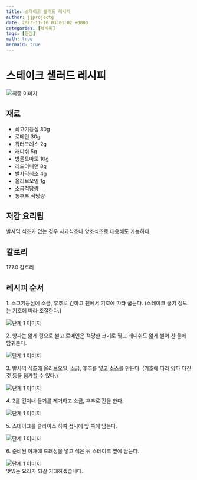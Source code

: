 ```yaml
---
title: 스테이크 샐러드 레시피
author: jjprojectg
date: 2023-11-16 03:01:02 +0000
categories: [레시피]
tags: [등심]
math: true
mermaid: true
---
```

<meta name="og:type" content="website"/>
<meta charset="UTF-8"/>
<div class="header">
  <h1>스테이크 샐러드 레시피</h1>
</div>

<div class="container my-4">
  <div class="row">
    <div class="col-12 col-md-6">
      <div class="recipe-image">
        <img src="http://www.foodsafetykorea.go.kr/uploadimg/20141117/20141117053759_1416213479021.jpg" class="step-image" alt="최종 이미지"/>
      </div>
    </div>
    <div class="col-12 col-md-6">
      <div class="ingredients">
        <h2>재료</h2>
        <ul class="card">
          <li> 쇠고기등심 80g </li>
          <li>  로메인 30g </li>
          <li>  워터크레스 2g </li>
          <li>  래디쉬 5g </li>
          <li>  방울토마토 10g </li>
          <li>  레드어니언 8g </li>
          <li>  발사믹식초 4g </li>
          <li>  올리브오일 1g </li>
          <li>  소금적당량 </li>
          <li>  통후추 적당량 </li>
</ul>
      </div>
    </div>
    <div class="col-12 col-md-6">
      <div class="ingredients">
        <h2>저감 요리팁</h2>
        <div class="card"> 
          <p>
            발사믹 식초가 없는 경우 사과식초나 양조식초로 대용해도 가능하다.
          </p>
        </div>
      </div>
      <div class="ingredients">
        <h2>칼로리</h2>
        <div class="card"> 
          <p>
            177.0 칼로리
          </p>
        </div>
      </div>
    </div>
  </div>

  <h2 class="my-4">레시피 순서</h2>
  <div class="card recipe-card">
    <div class="card-body recipe-step">
      <p class="card-text step-description">1. 소고기등심에 소금, 후추로 간하고 팬에서 기호에 따라 굽는다. (스테이크 굽기 정도는 기호에 따라 조절한다.)</p>
      <img src="http://www.foodsafetykorea.go.kr/uploadimg/cook/1021-1.jpg" alt="단계 1 이미지" class="step-image"/>
    </div>
  </div>
  <div class="card recipe-card">
    <div class="card-body recipe-step">
      <p class="card-text step-description">2. 양파는 얇게 링으로 썰고 로메인은 적당한 크기로 찢고 래디쉬도 얇게 썰어 찬 물에 담궈둔다.</p>
      <img src="http://www.foodsafetykorea.go.kr/uploadimg/cook/1021-2.jpg" alt="단계 1 이미지" class="step-image"/>
    </div>
  </div>
  <div class="card recipe-card">
    <div class="card-body recipe-step">
      <p class="card-text step-description">3. 발사믹 식초에 올리브오일, 소금, 후추를 넣고 소스를 만든다. (기호에 따라 양파 다진 것 등을 첨가할 수 있다.)</p>
      <img src="http://www.foodsafetykorea.go.kr/uploadimg/cook/1021-3.jpg" alt="단계 1 이미지" class="step-image"/>
    </div>
  </div>
  <div class="card recipe-card">
    <div class="card-body recipe-step">
      <p class="card-text step-description">4. 2를 건져내 물기를 제거하고 소금, 후추로 간을 한다.</p>
      <img src="http://www.foodsafetykorea.go.kr/uploadimg/cook/1021-4.jpg" alt="단계 1 이미지" class="step-image"/>
    </div>
  </div>
  <div class="card recipe-card">
    <div class="card-body recipe-step">
      <p class="card-text step-description">5. 스테이크를 슬라이스 하여 접시에 앞 쪽에 담는다.</p>
      <img src="http://www.foodsafetykorea.go.kr/uploadimg/cook/1021-5.jpg" alt="단계 1 이미지" class="step-image"/>
    </div>
  </div>
  <div class="card recipe-card">
    <div class="card-body recipe-step">
      <p class="card-text step-description">6. 준비된 야채에 드래싱을 넣고 섞은 뒤 스테이크 옆에 담는다.</p>
      <img src="http://www.foodsafetykorea.go.kr/uploadimg/cook/1021-6.jpg" alt="단계 1 이미지" class="step-image"/>
    </div>
  </div>

</div>
맛있는 요리가 되길 기대하겠습니다.
